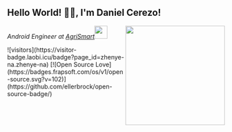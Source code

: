<h2>Hello World! 👋🏻, I'm Daniel Cerezo!</h2>
<img align='right' src="https://media0.giphy.com/media/UoLt6Tm8wlSnWGfSFs/giphy.gif?cid=ecf05e47vj75ruws4obulw6nxytczn84o8md2vwgug1itrck&rid=giphy.gif&ct=s" width="230">
<p><em>Android Engineer at <a href="https://agrismart.co.nz/">AgriSmart</a><img src="https://media.giphy.com/media/WUlplcMpOCEmTGBtBW/giphy.gif" width="30"> 
</em></p>
![visitors](https://visitor-badge.laobi.icu/badge?page_id=zhenye-na.zhenye-na)
[![Open Source Love](https://badges.frapsoft.com/os/v1/open-source.svg?v=102)](https://github.com/ellerbrock/open-source-badge/)

